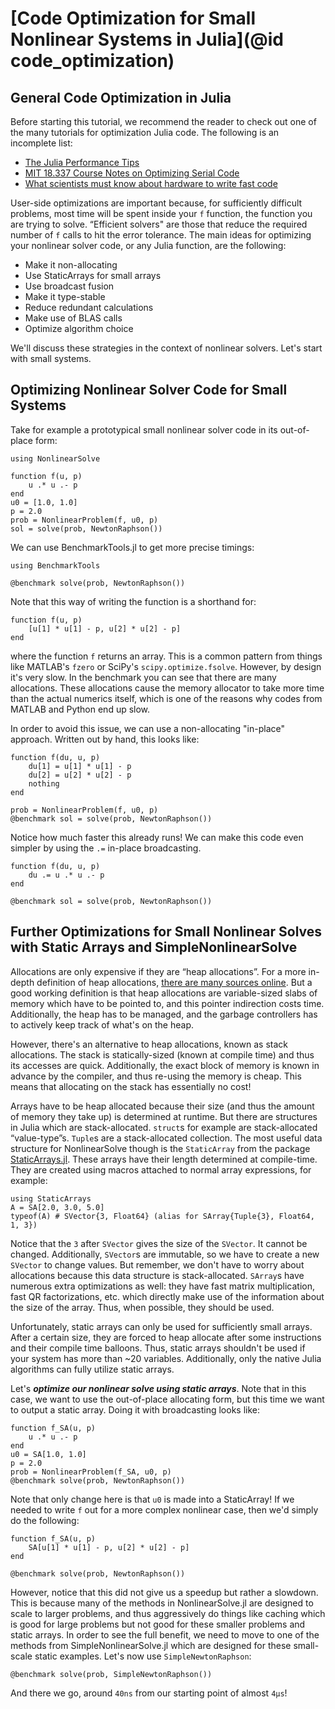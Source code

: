 # [Code Optimization for Small Nonlinear Systems in Julia](@id code_optimization)

## General Code Optimization in Julia

Before starting this tutorial, we recommend the reader to check out one of the many
tutorials for optimization Julia code. The following is an incomplete list:

  - [The Julia Performance Tips](https://docs.julialang.org/en/v1/manual/performance-tips/)
  - [MIT 18.337 Course Notes on Optimizing Serial Code](https://mitmath.github.io/18337/lecture2/optimizing)
  - [What scientists must know about hardware to write fast code](https://viralinstruction.com/posts/hardware/)

User-side optimizations are important because, for sufficiently difficult problems, most
time will be spent inside your `f` function, the function you are trying to solve.
“Efficient solvers" are those that reduce the required number of `f` calls to hit the error
tolerance. The main ideas for optimizing your nonlinear solver code, or any Julia function,
are the following:

  - Make it non-allocating
  - Use StaticArrays for small arrays
  - Use broadcast fusion
  - Make it type-stable
  - Reduce redundant calculations
  - Make use of BLAS calls
  - Optimize algorithm choice

We'll discuss these strategies in the context of nonlinear solvers. Let's start with small
systems.

## Optimizing Nonlinear Solver Code for Small Systems

Take for example a prototypical small nonlinear solver code in its out-of-place form:

```@example small_opt
using NonlinearSolve

function f(u, p)
    u .* u .- p
end
u0 = [1.0, 1.0]
p = 2.0
prob = NonlinearProblem(f, u0, p)
sol = solve(prob, NewtonRaphson())
```

We can use BenchmarkTools.jl to get more precise timings:

```@example small_opt
using BenchmarkTools

@benchmark solve(prob, NewtonRaphson())
```

Note that this way of writing the function is a shorthand for:

```@example small_opt
function f(u, p)
    [u[1] * u[1] - p, u[2] * u[2] - p]
end
```

where the function `f` returns an array. This is a common pattern from things like MATLAB's
`fzero` or SciPy's `scipy.optimize.fsolve`. However, by design it's very slow. In the
benchmark you can see that there are many allocations. These allocations cause the memory
allocator to take more time than the actual numerics itself, which is one of the reasons why
codes from MATLAB and Python end up slow.

In order to avoid this issue, we can use a non-allocating "in-place" approach. Written out
by hand, this looks like:

```@example small_opt
function f(du, u, p)
    du[1] = u[1] * u[1] - p
    du[2] = u[2] * u[2] - p
    nothing
end

prob = NonlinearProblem(f, u0, p)
@benchmark sol = solve(prob, NewtonRaphson())
```

Notice how much faster this already runs! We can make this code even simpler by using
the `.=` in-place broadcasting.

```@example small_opt
function f(du, u, p)
    du .= u .* u .- p
end

@benchmark sol = solve(prob, NewtonRaphson())
```

## Further Optimizations for Small Nonlinear Solves with Static Arrays and SimpleNonlinearSolve

Allocations are only expensive if they are “heap allocations”. For a more in-depth
definition of heap allocations,
[there are many sources online](http://net-informations.com/faq/net/stack-heap.htm).
But a good working definition is that heap allocations are variable-sized slabs of memory
which have to be pointed to, and this pointer indirection costs time. Additionally, the heap
has to be managed, and the garbage controllers has to actively keep track of what's on the
heap.

However, there's an alternative to heap allocations, known as stack allocations. The stack
is statically-sized (known at compile time) and thus its accesses are quick. Additionally,
the exact block of memory is known in advance by the compiler, and thus re-using the memory
is cheap. This means that allocating on the stack has essentially no cost!

Arrays have to be heap allocated because their size (and thus the amount of memory they take
up) is determined at runtime. But there are structures in Julia which are stack-allocated.
`struct`s for example are stack-allocated “value-type”s. `Tuple`s are a stack-allocated
collection. The most useful data structure for NonlinearSolve though is the `StaticArray`
from the package [StaticArrays.jl](https://github.com/JuliaArrays/StaticArrays.jl). These
arrays have their length determined at compile-time. They are created using macros attached
to normal array expressions, for example:

```@example small_opt
using StaticArrays
A = SA[2.0, 3.0, 5.0]
typeof(A) # SVector{3, Float64} (alias for SArray{Tuple{3}, Float64, 1, 3})
```

Notice that the `3` after `SVector` gives the size of the `SVector`. It cannot be changed.
Additionally, `SVector`s are immutable, so we have to create a new `SVector` to change
values. But remember, we don't have to worry about allocations because this data structure
is stack-allocated. `SArray`s have numerous extra optimizations as well: they have fast
matrix multiplication, fast QR factorizations, etc. which directly make use of the
information about the size of the array. Thus, when possible, they should be used.

Unfortunately, static arrays can only be used for sufficiently small arrays. After a certain
size, they are forced to heap allocate after some instructions and their compile time
balloons. Thus, static arrays shouldn't be used if your system has more than ~20 variables.
Additionally, only the native Julia algorithms can fully utilize static arrays.

Let's ***optimize our nonlinear solve using static arrays***. Note that in this case, we
want to use the out-of-place allocating form, but this time we want to output a static
array. Doing it with broadcasting looks like:

```@example small_opt
function f_SA(u, p)
    u .* u .- p
end
u0 = SA[1.0, 1.0]
p = 2.0
prob = NonlinearProblem(f_SA, u0, p)
@benchmark solve(prob, NewtonRaphson())
```

Note that only change here is that `u0` is made into a StaticArray! If we needed to write
`f` out for a more complex nonlinear case, then we'd simply do the following:

```@example small_opt
function f_SA(u, p)
    SA[u[1] * u[1] - p, u[2] * u[2] - p]
end

@benchmark solve(prob, NewtonRaphson())
```

However, notice that this did not give us a speedup but rather a slowdown. This is because
many of the methods in NonlinearSolve.jl are designed to scale to larger problems, and thus
aggressively do things like caching which is good for large problems but not good for these
smaller problems and static arrays. In order to see the full benefit, we need to move to one
of the methods from SimpleNonlinearSolve.jl which are designed for these small-scale static
examples. Let's now use `SimpleNewtonRaphson`:

```@example small_opt
@benchmark solve(prob, SimpleNewtonRaphson())
```

And there we go, around `40ns` from our starting point of almost `4μs`!

